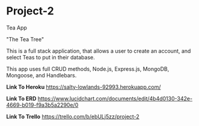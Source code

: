 # Project-2
Tea App

"The Tea Tree"

This is a full stack application, that allows a user to create an account, and select Teas to put in their database.

This app uses full CRUD methods, Node.js, Express.js, MongoDB, Mongoose, and Handlebars.

**Link To Heroku**
https://salty-lowlands-92993.herokuapp.com/

**Link To ERD**
https://www.lucidchart.com/documents/edit/4b4d0130-342e-4669-b019-f9a3b5a2290e/0

**Link To Trello**
https://trello.com/b/ebULj5zz/project-2
